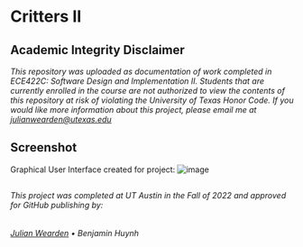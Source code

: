 # Critters II

## Academic Integrity Disclaimer

*This repository was uploaded as documentation of work completed in ECE422C: Software Design and Implementation II. Students that are currently enrolled in the course are not authorized to view the contents of this repository at risk of violating the University of Texas Honor Code. If you would like more information about this project, please email me at julianwearden@utexas.edu*

## Screenshot

Graphical User Interface created for project:
![image](https://user-images.githubusercontent.com/60593695/220820469-e29c3627-aa5f-4ce2-9818-4754f2f91491.png)


##
###### This project was completed at UT Austin in the Fall of 2022 and approved for GitHub publishing by: 
###### <a href="mailto:julianwearden@utexas.edu">Julian Wearden</a> • Benjamin Huynh

